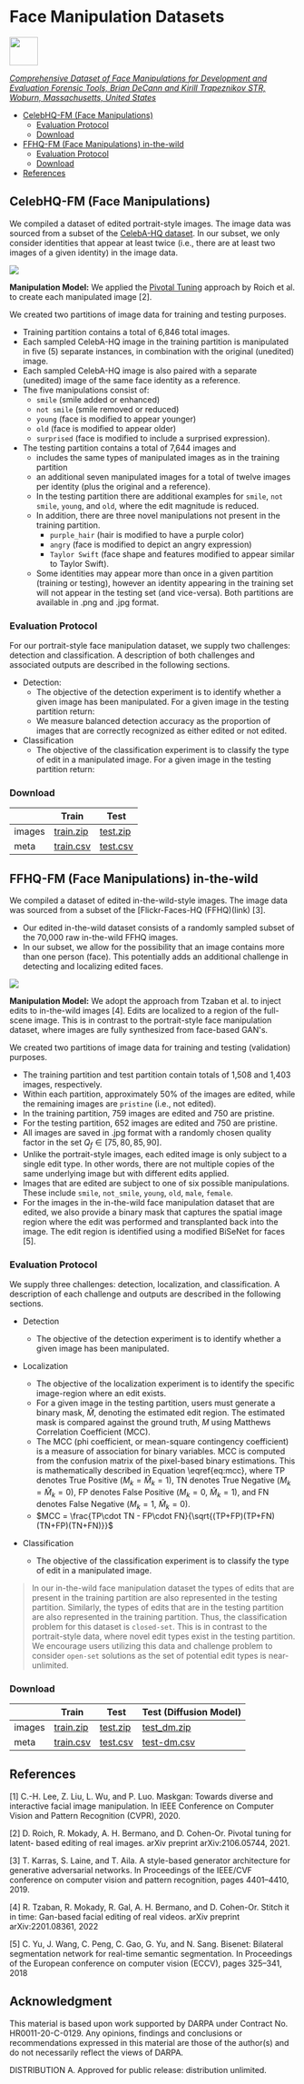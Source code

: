# Face Manipulation Datasets 
[<img src="badge-navy.svg"  alt="" width="50">](str.us) <!-- omit in toc -->

[*Comprehensive Dataset of Face Manipulations for Development and Evaluation Forensic Tools, Brian DeCann and Kirill Trapeznikov STR, Woburn, Massachusetts, United States*](report.pdf)  

- [CelebHQ-FM (Face Manipulations)](#celebhq-fm-face-manipulations)
  - [Evaluation Protocol](#evaluation-protocol)
  - [Download](#download)
- [FFHQ-FM (Face Manipulations) in-the-wild](#ffhq-fm-face-manipulations-in-the-wild)
  - [Evaluation Protocol](#evaluation-protocol-1)
  - [Download](#download-1)
- [References](#references)

## CelebHQ-FM (Face Manipulations)

We compiled a dataset of edited portrait-style images. The image data was sourced from a subset of the [CelebA-HQ dataset](\cite{CelebAMask-HQ}). In our subset, we only consider identities that appear at least twice (i.e., there are at least two images of a given identity) in the image data.

![](celebhqfm.png)

**Manipulation Model:** We applied the [Pivotal Tuning]() approach by Roich et al. to create each manipulated image [2].

We created two partitions of image data for training and testing purposes.  
- Training partition contains a total of 6,846 total images. 
- Each sampled CelebA-HQ image in the training partition is manipulated in five (5) separate instances, in combination with the original (unedited) image.
- Each sampled CelebA-HQ image is also paired with a separate (unedited) image of the same face identity as a reference. 
- The five manipulations consist of:
     - `smile` (smile added or enhanced)
     - `not smile` (smile removed or reduced)
     - `young` (face is modified to appear younger)
     - `old` (face is modified to appear older)
     - `surprised` (face is modified to include a surprised expression).  
- The testing partition contains a total of 7,644 images and 
     - includes the same types of manipulated images as in the training partition 
     - an additional seven manipulated images for a total of twelve images per identity (plus the original and a reference).
     - In the testing partition there are additional examples for `smile`, `not smile`, `young`, and `old`, where the edit magnitude is reduced.
     - In addition, there are three novel manipulations not present in the training partition.      
          - `purple_hair` (hair is modified to have a purple color)
          - `angry` (face is modified to depict an angry expression)
          - `Taylor Swift` (face shape and features modified to appear similar to Taylor Swift). 
     - Some identities may appear more than once in a given partition (training or testing), however an identity appearing in the training set will not appear in the testing set (and vice-versa). Both partitions are available in .png and .jpg format.

### Evaluation Protocol
For our portrait-style face manipulation dataset, we supply two challenges: detection and classification. A description of both challenges and associated outputs are described in the following sections.

- Detection: 
     - The objective of the detection experiment is to identify whether a given image has been manipulated. For a given image in the testing partition return: 
     - We measure balanced detection accuracy as the proportion of images that are correctly recognized as either edited or not edited.
- Classification
     - The objective of the classification experiment is to classify the type of edit in a manipulated image. For a given image in the testing partition return: 

### Download
|        | Train | Test |
| ---    | ---   | ---  |
| images | [train.zip](https://38cc41b1-f06c-4fbf-a324-696bb06cd45e.s3.amazonaws.com/face-manipulations-datasets/celebhq-fm/train.zip)    | [test.zip](https://38cc41b1-f06c-4fbf-a324-696bb06cd45e.s3.amazonaws.com/face-manipulations-datasets/celebhq-fm/test.zip) |
| meta  | [train.csv](https://38cc41b1-f06c-4fbf-a324-696bb06cd45e.s3.amazonaws.com/face-manipulations-datasets/celebhq-fm/Train.csv) | [test.csv](https://38cc41b1-f06c-4fbf-a324-696bb06cd45e.s3.amazonaws.com/face-manipulations-datasets/celebhq-fm/Test_fixed.csv) |




## FFHQ-FM (Face Manipulations) in-the-wild

We compiled a dataset of edited in-the-wild-style images. The image data was sourced from a subset of the [Flickr-Faces-HQ (FFHQ)(link) [3].
- Our edited in-the-wild dataset consists of a randomly sampled subset of the 70,000 raw in-the-wild FFHQ images.
-  In our subset, we allow for the possibility that an image contains more than one person (face). This potentially adds an additional challenge in detecting and localizing edited faces. 

![](ffhq-fm.png)


**Manipulation Model:** We adopt the approach from Tzaban et al. to inject edits to in-the-wild images [4]. Edits are localized to a region of the full-scene image. This is in contrast to the portrait-style face manipulation dataset, where images are fully synthesized from face-based GAN's.

We created two partitions of image data for training and testing (validation) purposes. 
- The training partition and test partition contain totals of 1,508 and 1,403 images, respectively.
- Within each partition, approximately 50\% of the images are edited, while the remaining images are `pristine` (i.e., not edited). 
- In the training partition, 759 images are edited and 750 are pristine.
-  For the testing partition, 652 images are edited and 750 are pristine.
-  All images are saved in .jpg format with a randomly chosen quality factor in the set $Q_f \in [75,80,85,90]$.
- Unlike the portrait-style images, each edited image is only subject to a single edit type. In other words, there are not multiple copies of the same underlying image but with different edits applied. 
- Images that are edited are subject to one of six possible manipulations. These include `smile`, `not_smile`, `young`, `old`, `male`, `female`. 
- For the images in the in-the-wild face manipulation dataset that are edited, we also provide a binary mask that captures the spatial image region where the edit was performed and transplanted back into the image. The edit region is identified using a modified BiSeNet for faces [5].

### Evaluation Protocol
We supply three challenges: detection, localization, and classification. A description of each challenge and outputs are described in the following sections.

- Detection
     - The objective of the detection experiment is to identify whether a given image has been manipulated.

- Localization
     - The objective of the localization experiment is to identify the specific image-region where an edit exists. 
     - For a given image in the testing partition, users must generate a binary mask, $\hat{M}$, denoting the estimated edit region. The estimated mask is compared against the ground truth, $M$ using Matthews Correlation Coefficient (MCC). 
     - The MCC (phi coefficient, or mean-square contingency coefficient) is a measure of association for binary variables. MCC is computed from the confusion matrix of the pixel-based binary estimations. This is mathematically described in Equation \eqref{eq:mcc}, where TP denotes True Positive ($M_k=\hat{M}_k=1$), TN denotes True Negative ($M_k=\hat{M}_k=0$), FP denotes False Positive ($M_k=0$, $\hat{M}_k=1$), and FN denotes False Negative ($M_k=1$, $\hat{M}_k=0$).
    - $MCC = \frac{TP\cdot TN - FP\cdot FN}{\sqrt{(TP+FP)(TP+FN)(TN+FP)(TN+FN)}}$


- Classification
     - The objective of the classification experiment is to classify the type of edit in a manipulated image.

>In our in-the-wild face manipulation dataset the types of edits that are present in the training partition are also represented in the testing partition. Similarly, the types of edits that are in the testing partition are also represented in the training partition. Thus, the classification problem for this dataset is `closed-set`. This is in contrast to the portrait-style data, where novel edit types exist in the testing partition. We encourage users utilizing this data and challenge problem to consider `open-set` solutions as the set of potential edit types is near-unlimited.


### Download

|        | Train | Test | Test (Diffusion Model) |
| ---    | ---   | ---  | --- |
| images | [train.zip](https://38cc41b1-f06c-4fbf-a324-696bb06cd45e.s3.amazonaws.com/face-manipulations-datasets/ffhq-fm/train_jpg.zip)    | [test.zip](https://38cc41b1-f06c-4fbf-a324-696bb06cd45e.s3.amazonaws.com/face-manipulations-datasets/ffhq-fm/test_jpg.zip) | [test_dm.zip](https://38cc41b1-f06c-4fbf-a324-696bb06cd45e.s3.amazonaws.com/face-manipulations-datasets/ffhq-fm/test_jpg_dm.zip) |
| meta  | [train.csv](https://38cc41b1-f06c-4fbf-a324-696bb06cd45e.s3.amazonaws.com/face-manipulations-datasets/ffhq-fm/Train_jpg_v0.csv) | [test.csv](https://38cc41b1-f06c-4fbf-a324-696bb06cd45e.s3.amazonaws.com/face-manipulations-datasets/ffhq-fm/Test_jpg_v0.csv) | [test-dm.csv](https://38cc41b1-f06c-4fbf-a324-696bb06cd45e.s3.amazonaws.com/face-manipulations-datasets/ffhq-fm/Test_jpg_dm_v0.csv)



## References
[1] C.-H. Lee, Z. Liu, L. Wu, and P. Luo. Maskgan: Towards diverse and interactive
facial image manipulation. In IEEE Conference on Computer Vision and Pattern
Recognition (CVPR), 2020.

[2] D. Roich, R. Mokady, A. H. Bermano, and D. Cohen-Or. Pivotal tuning for latent-
based editing of real images. arXiv preprint arXiv:2106.05744, 2021.

[3] T. Karras, S. Laine, and T. Aila. A style-based generator architecture for generative
adversarial networks. In Proceedings of the IEEE/CVF conference on computer vision
and pattern recognition, pages 4401–4410, 2019.

[4] R. Tzaban, R. Mokady, R. Gal, A. H. Bermano, and D. Cohen-Or. Stitch it in time:
Gan-based facial editing of real videos. arXiv preprint arXiv:2201.08361, 2022

[5] C. Yu, J. Wang, C. Peng, C. Gao, G. Yu, and N. Sang. Bisenet: Bilateral segmentation
network for real-time semantic segmentation. In Proceedings of the European conference
on computer vision (ECCV), pages 325–341, 2018



## Acknowledgment
This material is based upon work supported by DARPA under Contract No. HR0011-20-C-0129. Any opinions, findings and conclusions or recommendations expressed in this material are those of the author(s) and do not necessarily reflect the views of DARPA.

DISTRIBUTION A. Approved for public release: distribution unlimited.
